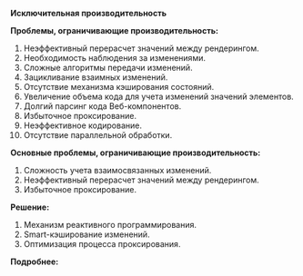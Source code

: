 **Исключительная производительность**

**Проблемы, ограничивающие производительность:**

1. Неэффективный перерасчет значений между рендерингом.
1. Необходимость наблюдения за изменениями.
1. Сложные алгоритмы передачи изменений.
1. Зацикливание взаимных изменений.
1. Отсутствие механизма кэширования состояний.
1. Увеличение объема кода для учета изменений значений элементов.
1. Долгий парсинг кода Веб-компонентов.
1. Избыточное проксирование.
1. Неэффективное кодирование.
1. Отсутствие параллельной обработки.

**Основные проблемы, ограничивающие производительность:**

1. Сложность учета взаимосвязанных изменений.
1. Неэффективный перерасчет значений между рендерингом.
1. Избыточное проксирование.

**Решение:**

1. Механизм реактивного программирования.
1. Smart-кэширование изменений.
1. Оптимизация процесса проксирования.

**Подробнее:**

